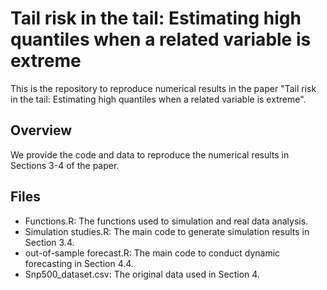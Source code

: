 # Tail risk in the tail: Estimating high quantiles when a related variable is extreme

This is the repository to reproduce numerical results in the paper "Tail risk in the tail: Estimating high quantiles when a related variable is extreme".

## Overview

We provide the code and data to reproduce the numerical results in Sections 3-4 of the paper.

## Files
- Functions.R: The functions used to simulation and real data analysis.
- Simulation studies.R: The main code to generate simulation results in Section 3.4.
- out-of-sample forecast.R: The main code to conduct dynamic forecasting in Section 4.4.
- Snp500_dataset.csv: The original data used in Section 4.
